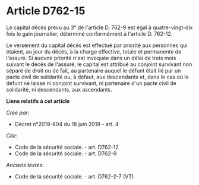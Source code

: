# Article D762-15

Le capital décès prévu au 3° de l'article D. 762-9 est égal à quatre-vingt-dix fois le gain journalier, déterminé
conformément à l'article D. 762-12. 

Le versement du capital décès est effectué par priorité aux personnes qui étaient, au jour du décès, à la charge effective,
totale et permanente de l'assuré. Si aucune priorité n'est invoquée dans un délai de trois mois suivant le décès de l'assuré,
le capital est attribué au conjoint survivant non séparé de droit ou de fait, au partenaire auquel le défunt était lié par un
pacte civil de solidarité ou, à défaut, aux descendants et, dans le cas où le défunt ne laisse ni conjoint survivant, ni
partenaire d'un pacte civil de solidarité, ni descendants, aux ascendants.

**Liens relatifs à cet article**

_Créé par_:

  - Décret n°2019-604 du 18 juin 2019 - art. 4

_Cite_:

  - Code de la sécurité sociale. - art. D762-12
  - Code de la sécurité sociale. - art. D762-9

_Anciens textes_:

  - Code de la sécurité sociale. - art. D762-2-7 (VT)
